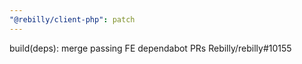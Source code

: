 ```yaml
---
"@rebilly/client-php": patch
---
```


build(deps): merge passing FE dependabot PRs Rebilly/rebilly#10155
